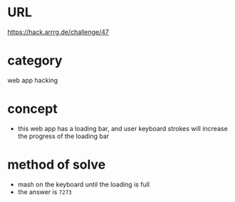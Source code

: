 # URL
https://hack.arrrg.de/challenge/47
# category
web app hacking
# concept
* this web app has a loading bar, and user keyboard strokes will increase the progress of the loading bar
# method of solve
* mash on the keyboard until the loading is full
* the answer is `7273`
